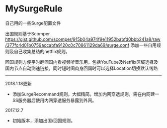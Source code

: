 # MySurgeRule


自己用的一些Surge配置文件

出国规则基于Scomper https://gist.github.com/scomper/915b04a974f9e11952babfd0bbb241a8/raw/377fc4d01b0759accabfa9120c0c70861129da69/surge.conf 添加一些自用规则及自己收集总结的netflix规则。

回国规则方便平时翻回国内看视频听音乐用，包括YouTube及Netflix区域选择及国内节点自动测速链接，同时短时间肉身回国时可以选择Location切换默认线路

------
2018.1.18更新
 - 添加SurgeRecommand规则，大幅精简。增加内网穿透规则，需在内网建一SS服务器后使用内网穿透服务暴露到外网。

2017.12.7
- 初始版本，添加出国/回国规则。
